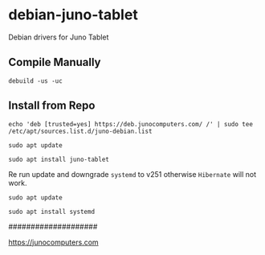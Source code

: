 # debian-juno-tablet
Debian drivers for Juno Tablet

## Compile Manually

```debuild -us -uc```

## Install from Repo

```echo 'deb [trusted=yes] https://deb.junocomputers.com/ /' | sudo tee /etc/apt/sources.list.d/juno-debian.list```

```sudo apt update```

```sudo apt install juno-tablet```

Re run update and downgrade ```systemd``` to v251 otherwise ```Hibernate``` will not work.

```sudo apt update```

```sudo apt install systemd```

####################

<a href="https://junocomputers.com">https://junocomputers.com</a>
